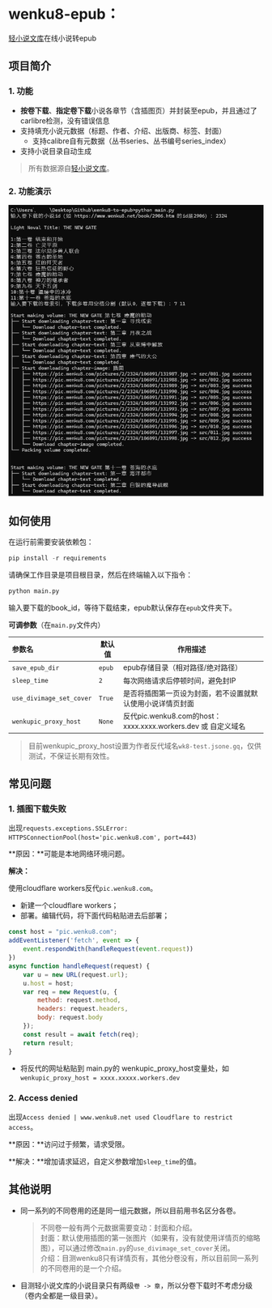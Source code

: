 # wenku8-epub：

[轻小说文库](https://www.wenku8.net)在线小说转epub



## 项目简介

### 1. 功能

- **按卷下载**、**指定卷下载**小说各章节（含插图页）并封装至epub，并且通过了carlibre检测，没有错误信息
- 支持填充小说元数据（标题、作者、介绍、出版商、标签、封面）
  - 支持calibre自有元数据（丛书series、丛书编号series_index）
- 支持小说目录自动生成

> 所有数据源自[轻小说文库](https://www.wenku8.net/)。

### 2. 功能演示

![image-20240508153336353](./screenshot/image-20240508153336353.png)

## 如何使用

在运行前需要安装依赖包：

```python
pip install -r requirements
```

请确保工作目录是项目根目录，然后在终端输入以下指令：

```python
python main.py
```

输入要下载的book_id，等待下载结束，epub默认保存在`epub`文件夹下。



**可调参数**（在`main.py`文件内）

| 参数名                   | 默认值 | 作用描述                                                     |
| :----------------------- | ------ | ------------------------------------------------------------ |
| `save_epub_dir`          | `epub` | epub存储目录（相对路径/绝对路径）                            |
| `sleep_time`             | `2`    | 每次网络请求后停顿时间，避免封IP                             |
| `use_divimage_set_cover` | `True` | 是否将插图第一页设为封面，若不设置就默认使用小说详情页封面   |
| `wenkupic_proxy_host`    | `None` | 反代pic.wenku8.com的host：xxxx.xxxx.workers.dev 或 自定义域名 |

> 目前wenkupic_proxy_host设置为作者反代域名`wk8-test.jsone.gq`，仅供测试，不保证长期有效性。



## 常见问题

### 1. 插图下载失败

出现`requests.exceptions.SSLError: HTTPSConnectionPool(host='pic.wenku8.com', port=443)`

**原因：**可能是本地网络环境问题。

**解决：**

使用cloudflare workers反代`pic.wenku8.com`。

- 新建一个cloudflare workers；
- 部署。编辑代码，将下面代码粘贴进去后部署；

```js
const host = "pic.wenku8.com";
addEventListener('fetch', event => {
    event.respondWith(handleRequest(event.request))
})
async function handleRequest(request) {
    var u = new URL(request.url);
    u.host = host;
    var req = new Request(u, {
        method: request.method,
        headers: request.headers,
        body: request.body
    });
    const result = await fetch(req);
    return result;
}
```

- 将反代的网址粘贴到  main.py的 wenkupic_proxy_host变量处，如`wenkupic_proxy_host = xxxx.xxxxx.workers.dev`

### 2. Access denied

出现`Access denied | www.wenku8.net used Cloudflare to restrict access`。

**原因：**访问过于频繁，请求受限。

**解决：**增加请求延迟，自定义参数增加`sleep_time`的值。






## 其他说明

- 同一系列的不同卷用的还是同一组元数据，所以目前用书名区分各卷。
  > 不同卷一般有两个元数据需要变动：封面和介绍。 <br>
  > 封面：默认使用插图的第一张图片（如果有，没有就使用详情页的缩略图），可以通过修改`main.py`的`use_divimage_set_cover`关闭。<br>
  > 介绍：目测wenku8只有详情页有，其他分卷没有，所以目前同一系列的不同卷用的是一个介绍。
- 目测轻小说文库的小说目录只有两级`卷 -> 章`，所以分卷下载时不考虑分级（卷内全都是一级目录）。



